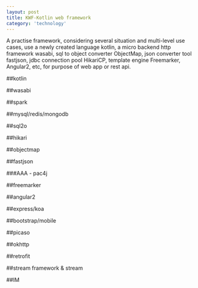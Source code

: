 ```yaml
---
layout: post
title: KWF-Kotlin web framework
category: 'technology'
---
```


A practise framework, considering several situation and multi-level use cases, use a newly created language kotlin,
a micro backend http framework wasabi, sql to object converter ObjectMap, json converter tool fastjson, 
jdbc connection pool HikariCP, template engine Freemarker, Angular2, etc, for purpose of web app or rest api.

##kotlin

##wasabi

##spark

##mysql/redis/mongodb

##sql2o

##hikari

##objectmap

##fastjson

###AAA - pac4j

##freemarker

##angular2

##express/koa

##bootstrap/mobile

##picaso

##okhttp

##retrofit

##stream framework & stream

##IM



